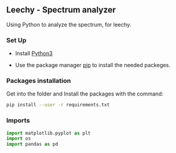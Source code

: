 ## Leechy - Spectrum analyzer

Using Python to analyze the spectrum, for leechy.

### Set Up

* Install [Python3](https://www.python.org/) 

* Use the package manager [pip](https://pip.pypa.io/en/stable/) to install the needed packeges.

### Packages installation

Get into the folder and Install the packages with the command:

```bash
pip install --user -r requirements.txt
```

### Imports

```python
import matplotlib.pyplot as plt
import os
import pandas as pd
```
